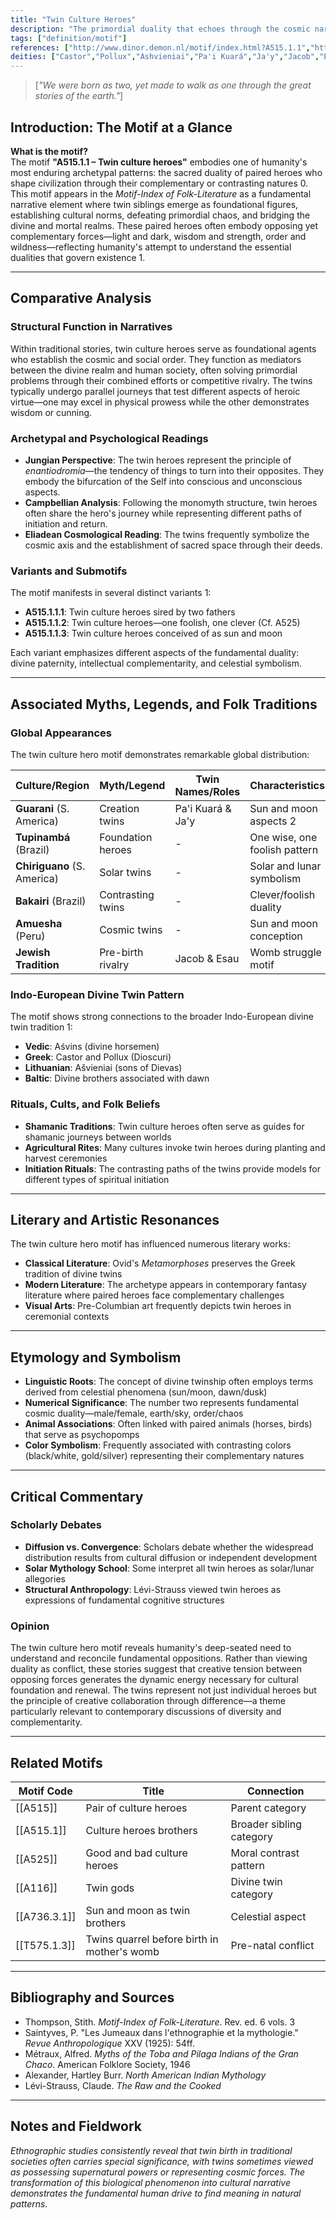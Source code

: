 ```yaml
---
title: "Twin Culture Heroes"
description: "The primordial duality that echoes through the cosmic narrative"
tags: ["definition/motif"]
references: ["http://www.dinor.demon.nl/motif/index.html?A515.1.1","https://en.wikipedia.org/wiki/Divine_twins","https://en.wikipedia.org/wiki/Motif-Index_of_Folk-Literature","https://en.wikisource.org/wiki/Motif-Index_of_Folk-Literature/Volume_1/A/500"]
deities: ["Castor","Pollux","Ashvieniai","Pa'i Kuará","Ja'y","Jacob","Esau"]
---
```

>[*"We were born as two, yet made to walk as one through the great stories of the earth."*]

## Introduction: The Motif at a Glance

**What is the motif?**  
The motif **"A515.1.1 – Twin culture heroes"** embodies one of humanity's most enduring archetypal patterns: the sacred duality of paired heroes who shape civilization through their complementary or contrasting natures <mcreference link="http://www.dinor.demon.nl/motif/index.html?A515.1.1" index="0">0</mcreference>. This motif appears in the *Motif-Index of Folk-Literature* as a fundamental narrative element where twin siblings emerge as foundational figures, establishing cultural norms, defeating primordial chaos, and bridging the divine and mortal realms. These paired heroes often embody opposing yet complementary forces—light and dark, wisdom and strength, order and wildness—reflecting humanity's attempt to understand the essential dualities that govern existence <mcreference link="https://en.wikipedia.org/wiki/Divine_twins" index="1">1</mcreference>.

---

## Comparative Analysis

### Structural Function in Narratives  
Within traditional stories, twin culture heroes serve as foundational agents who establish the cosmic and social order. They function as mediators between the divine realm and human society, often solving primordial problems through their combined efforts or competitive rivalry. The twins typically undergo parallel journeys that test different aspects of heroic virtue—one may excel in physical prowess while the other demonstrates wisdom or cunning.

### Archetypal and Psychological Readings  
- **Jungian Perspective**: The twin heroes represent the principle of *enantiodromia*—the tendency of things to turn into their opposites. They embody the bifurcation of the Self into conscious and unconscious aspects.
- **Campbellian Analysis**: Following the monomyth structure, twin heroes often share the hero's journey while representing different paths of initiation and return.
- **Eliadean Cosmological Reading**: The twins frequently symbolize the cosmic axis and the establishment of sacred space through their deeds.

### Variants and Submotifs  
The motif manifests in several distinct variants <mcreference link="https://en.wikisource.org/wiki/Motif-Index_of_Folk-Literature/Volume_1/A/500" index="1">1</mcreference>:
- **A515.1.1.1**: Twin culture heroes sired by two fathers
- **A515.1.1.2**: Twin culture heroes—one foolish, one clever (Cf. A525)
- **A515.1.1.3**: Twin culture heroes conceived of as sun and moon

Each variant emphasizes different aspects of the fundamental duality: divine paternity, intellectual complementarity, and celestial symbolism.

---

## Associated Myths, Legends, and Folk Traditions

### Global Appearances  
The twin culture hero motif demonstrates remarkable global distribution:

| Culture/Region | Myth/Legend | Twin Names/Roles | Characteristics |
|---------------|-------------|------------------|----------------|
| **Guarani** (S. America) | Creation twins | Pa'i Kuará & Ja'y | Sun and moon aspects <mcreference link="https://archive.org/stream/B-001-002-578/B-001-002-578_djvu.txt" index="2">2</mcreference> |
| **Tupinambá** (Brazil) | Foundation heroes | - | One wise, one foolish pattern |
| **Chiriguano** (S. America) | Solar twins | - | Solar and lunar symbolism |
| **Bakairi** (Brazil) | Contrasting twins | - | Clever/foolish duality |
| **Amuesha** (Peru) | Cosmic twins | - | Sun and moon conception |
| **Jewish Tradition** | Pre-birth rivalry | Jacob & Esau | Womb struggle motif |

### Indo-European Divine Twin Pattern
The motif shows strong connections to the broader Indo-European divine twin tradition <mcreference link="https://en.wikipedia.org/wiki/Divine_twins" index="1">1</mcreference>:
- **Vedic**: Aśvins (divine horsemen)
- **Greek**: Castor and Pollux (Dioscuri)
- **Lithuanian**: Ašvieniai (sons of Dievas)
- **Baltic**: Divine brothers associated with dawn

### Rituals, Cults, and Folk Beliefs  
- **Shamanic Traditions**: Twin culture heroes often serve as guides for shamanic journeys between worlds
- **Agricultural Rites**: Many cultures invoke twin heroes during planting and harvest ceremonies
- **Initiation Rituals**: The contrasting paths of the twins provide models for different types of spiritual initiation

---

## Literary and Artistic Resonances

The twin culture hero motif has influenced numerous literary works:
- **Classical Literature**: Ovid's *Metamorphoses* preserves the Greek tradition of divine twins
- **Modern Literature**: The archetype appears in contemporary fantasy literature where paired heroes face complementary challenges
- **Visual Arts**: Pre-Columbian art frequently depicts twin heroes in ceremonial contexts

---

## Etymology and Symbolism

- **Linguistic Roots**: The concept of divine twinship often employs terms derived from celestial phenomena (sun/moon, dawn/dusk)
- **Numerical Significance**: The number two represents fundamental cosmic duality—male/female, earth/sky, order/chaos
- **Animal Associations**: Often linked with paired animals (horses, birds) that serve as psychopomps
- **Color Symbolism**: Frequently associated with contrasting colors (black/white, gold/silver) representing their complementary natures

---

## Critical Commentary

### Scholarly Debates  
- **Diffusion vs. Convergence**: Scholars debate whether the widespread distribution results from cultural diffusion or independent development
- **Solar Mythology School**: Some interpret all twin heroes as solar/lunar allegories
- **Structural Anthropology**: Lévi-Strauss viewed twin heroes as expressions of fundamental cognitive structures

### Opinion
The twin culture hero motif reveals humanity's deep-seated need to understand and reconcile fundamental oppositions. Rather than viewing duality as conflict, these stories suggest that creative tension between opposing forces generates the dynamic energy necessary for cultural foundation and renewal. The twins represent not just individual heroes but the principle of creative collaboration through difference—a theme particularly relevant to contemporary discussions of diversity and complementarity.

---

## Related Motifs

| Motif Code | Title | Connection |
|------------|-------|------------|
| [[A515]] | Pair of culture heroes | Parent category |
| [[A515.1]] | Culture heroes brothers | Broader sibling category |
| [[A525]] | Good and bad culture heroes | Moral contrast pattern |
| [[A116]] | Twin gods | Divine twin category |
| [[A736.3.1]] | Sun and moon as twin brothers | Celestial aspect |
| [[T575.1.3]] | Twins quarrel before birth in mother's womb | Pre-natal conflict |

---

## Bibliography and Sources

- Thompson, Stith. *Motif-Index of Folk-Literature*. Rev. ed. 6 vols. <mcreference link="https://en.wikipedia.org/wiki/Motif-Index_of_Folk-Literature" index="3">3</mcreference>
- Saintyves, P. "Les Jumeaux dans l'ethnographie et la mythologie." *Revue Anthropologique* XXV (1925): 54ff.
- Métraux, Alfred. *Myths of the Toba and Pilaga Indians of the Gran Chaco*. American Folklore Society, 1946
- Alexander, Hartley Burr. *North American Indian Mythology*
- Lévi-Strauss, Claude. *The Raw and the Cooked*

---

## Notes and Fieldwork

*Ethnographic studies consistently reveal that twin birth in traditional societies often carries special significance, with twins sometimes viewed as possessing supernatural powers or representing cosmic forces. The transformation of this biological phenomenon into cultural narrative demonstrates the fundamental human drive to find meaning in natural patterns.*